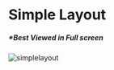 # Simple Layout

##### *Best Viewed in Full screen

![simplelayout](https://user-images.githubusercontent.com/23337553/46582995-9c62a780-ca47-11e8-9da5-b1269e2e54a3.png)
